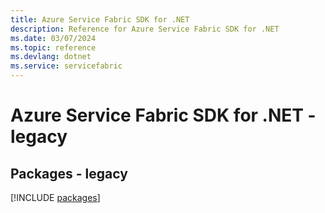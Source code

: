 ```yaml
---
title: Azure Service Fabric SDK for .NET
description: Reference for Azure Service Fabric SDK for .NET
ms.date: 03/07/2024
ms.topic: reference
ms.devlang: dotnet
ms.service: servicefabric
---
```

# Azure Service Fabric SDK for .NET - legacy
## Packages - legacy
[!INCLUDE [packages](service-fabric-index.md)]